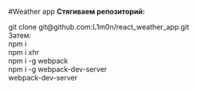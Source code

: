 #Weather app
**Стягиваем репозиторий:**
<div class="code">
	git clone git@github.com:L1m0n/react_weather_app.git
</div>
<span>Затем:</span>
<div class="code">
	npm i
</div>
<div class="code">
	npm i xhr
</div>
<div class="code">
	npm i -g webpack
</div>
<div class="code">
	npm i -g webpack-dev-server
</div>
<div class="code">
	webpack-dev-server
</div>

